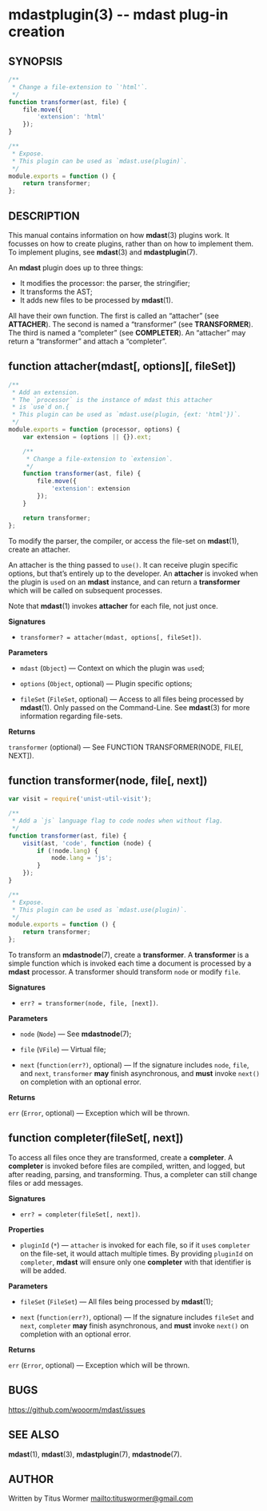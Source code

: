 # mdastplugin(3) -- mdast plug-in creation

## SYNOPSIS

```js
/**
 * Change a file-extension to `'html'`.
 */
function transformer(ast, file) {
    file.move({
        'extension': 'html'
    });
}

/**
 * Expose.
 * This plugin can be used as `mdast.use(plugin)`.
 */
module.exports = function () {
    return transformer;
};
```

## DESCRIPTION

This manual contains information on how **mdast**(3) plugins work.  It
focusses on how to create plugins, rather than on how to implement them. To
implement plugins, see **mdast**(3) and **mdastplugin**(7).

An **mdast** plugin does up to three things:

*   It modifies the processor: the parser, the stringifier;
*   It transforms the AST;
*   It adds new files to be processed by **mdast**(1).

All have their own function. The first is called an
“attacher” (see **ATTACHER**). The second is named a
“transformer” (see **TRANSFORMER**). The third is named a
“completer” (see **COMPLETER**). An “attacher” may
return a “transformer” and attach a “completer”.

## function attacher(mdast\[, options\]\[, fileSet\])

```js
/**
 * Add an extension.
 * The `processor` is the instance of mdast this attacher
 * is `use`d on.{
 * This plugin can be used as `mdast.use(plugin, {ext: 'html'})`.
 */
module.exports = function (processor, options) {
    var extension = (options || {}).ext;

    /**
     * Change a file-extension to `extension`.
     */
    function transformer(ast, file) {
        file.move({
            'extension': extension
        });
    }

    return transformer;
};
```

To modify the parser, the compiler, or access the file-set on **mdast**(1),
create an attacher.

An attacher is the thing passed to `use()`. It can receive plugin specific
options, but that’s entirely up to the developer. An **attacher** is invoked
when the plugin is `use`d on an **mdast** instance, and can return a
**transformer** which will be called on subsequent processes.

Note that **mdast**(1) invokes **attacher** for each file, not just once.

**Signatures**

*   `transformer? = attacher(mdast, options[, fileSet])`.

**Parameters**

*   `mdast` (`Object`)
    — Context on which the plugin was `use`d;

*   `options` (`Object`, optional)
    — Plugin specific options;

*   `fileSet` (`FileSet`, optional)
    — Access to all files being processed by **mdast**(1). Only passed on the
    Command-Line. See **mdast**(3) for more information regarding file-sets.

**Returns**

`transformer` (optional) — See FUNCTION TRANSFORMER(NODE, FILE\[, NEXT\]).

## function transformer(node, file\[, next\])

```js
var visit = require('unist-util-visit');

/**
 * Add a `js` language flag to code nodes when without flag.
 */
function transformer(ast, file) {
    visit(ast, 'code', function (node) {
        if (!node.lang) {
            node.lang = 'js';
        }
    });
}

/**
 * Expose.
 * This plugin can be used as `mdast.use(plugin)`.
 */
module.exports = function () {
    return transformer;
};
```

To transform an **mdastnode**(7), create a **transformer**. A **transformer**
is a simple function which is invoked each time a document is processed by
a **mdast** processor. A transformer should transform `node` or modify `file`.

**Signatures**

*   `err? = transformer(node, file, [next])`.

**Parameters**

*   `node` (`Node`)
    — See **mdastnode**(7);

*   `file` (`VFile`)
    — Virtual file;

*   `next` (`function(err?)`, optional)
    — If the signature includes `node`, `file`, and `next`, `transformer`
    **may** finish asynchronous, and **must** invoke `next()` on completion
    with an optional error.

**Returns**

`err` (`Error`, optional) — Exception which will be thrown.

## function completer(fileSet\[, next\])

To access all files once they are transformed, create a **completer**.
A **completer** is invoked before files are compiled, written, and logged, but
after reading, parsing, and transforming. Thus, a completer can still change
files or add messages.

**Signatures**

*   `err? = completer(fileSet[, next])`.

**Properties**

*   `pluginId` (`*`) — `attacher` is invoked for each file, so if it
    `use`s `completer` on the file-set, it would attach multiple times.
    By providing `pluginId` on `completer`, **mdast** will ensure only one
    **completer** with that identifier is will be added.

**Parameters**

*   `fileSet` (`FileSet`)
    — All files being processed by **mdast**(1);

*   `next` (`function(err?)`, optional)
    — If the signature includes `fileSet` and `next`, `completer` **may**
    finish asynchronous, and **must** invoke `next()` on completion with an
    optional error.

**Returns**

`err` (`Error`, optional) — Exception which will be thrown.

## BUGS

<https://github.com/wooorm/mdast/issues>

## SEE ALSO

**mdast**(1), **mdast**(3), **mdastplugin**(7), **mdastnode**(7).

## AUTHOR

Written by Titus Wormer <mailto:tituswormer@gmail.com>
